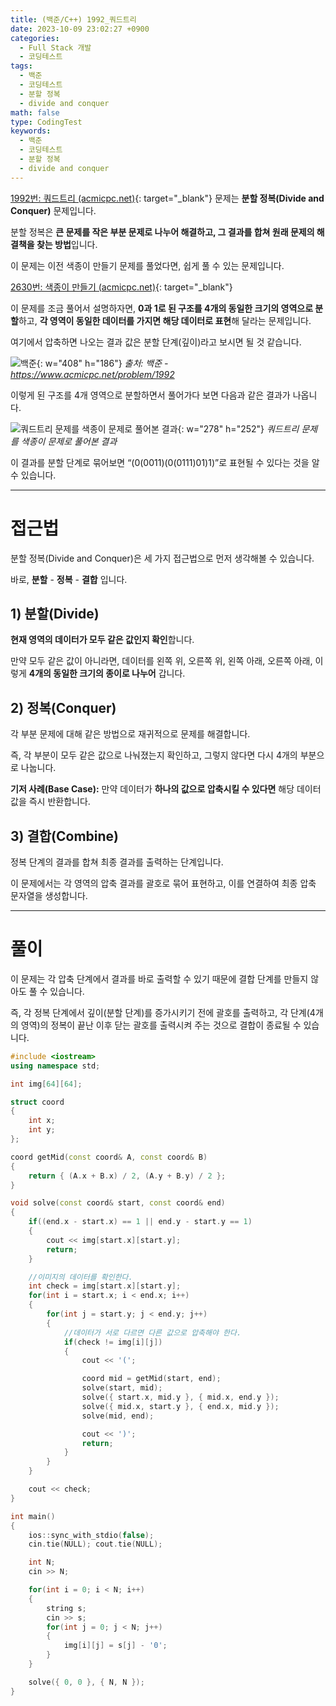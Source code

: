 ```yaml
---
title: (백준/C++) 1992_쿼드트리
date: 2023-10-09 23:02:27 +0900
categories:
  - Full Stack 개발
  - 코딩테스트
tags:
  - 백준
  - 코딩테스트
  - 분할 정복
  - divide and conquer
math: false
type: CodingTest
keywords:
  - 백준
  - 코딩테스트
  - 분할 정복
  - divide and conquer
---
```


[1992번: 쿼드트리 (acmicpc.net)](https://www.acmicpc.net/problem/1992){: target="_blank"} 문제는 <span class="keyword">**분할 정복(Divide and Conquer)**</span> 문제입니다.

분할 정복은 **<span class="font_highlight">큰 문제를 작은 부분 문제로 나누어 해결</span>하고, 그 결과를 합쳐 원래 문제의 해결책을 찾는 방법**입니다.

이 문제는 이전 색종이 만들기 문제를 풀었다면, 쉽게 풀 수 있는 문제입니다.

[2630번: 색종이 만들기 (acmicpc.net)](https://www.acmicpc.net/problem/2630){: target="_blank"}

이 문제를 조금 풀어서 설명하자면, **0과 1로 된 구조를 4개의 동일한 크기의 영역으로 분할**하고, **각 영역이 동일한 데이터를 가지면 해당 데이터로 표현**해 달라는 문제입니다.

여기에서 압축하면 나오는 결과 값은 분할 단계(깊이)라고 보시면 될 것 같습니다.

![백준](https://www.acmicpc.net/JudgeOnline/upload/201007/qq.png){: w="408" h="186"}
_출처: 백준 - https://www.acmicpc.net/problem/1992_

이렇게 된 구조를 4개 영역으로 분할하면서 풀어가다 보면 다음과 같은 결과가 나옵니다.

![쿼드트리 문제를 색종이 문제로 풀어본 결과](https://i.postimg.cc/d3Wvwcwp/스크린샷_2023-08-26_162143.png){: w="278" h="252"}
_쿼드트리 문제를 색종이 문제로 풀어본 결과_

이 결과를 분할 단계로 묶어보면 “(0(0011)(0(0111)01)1)”로 표현될 수 있다는 것을 알 수 있습니다.

---

# 접근법

분할 정복(Divide and Conquer)은 세 가지 접근법으로 먼저 생각해볼 수 있습니다.

바로, **분할** - **정복** - **결합** 입니다.

## 1) **분할(Divide)**

**현재 영역의 데이터가 모두 같은 값인지 확인**합니다.

만약 모두 같은 값이 아니라면, 데이터를 왼쪽 위, 오른쪽 위, 왼쪽 아래, 오른쪽 아래, 이렇게 **4개의 동일한 크기의 종이로 나누어** 갑니다.

## 2) **정복(Conquer)**

각 부분 문제에 대해 같은 방법으로 재귀적으로 문제를 해결합니다.

즉, 각 부분이 모두 같은 값으로 나눠졌는지 확인하고, 그렇지 않다면 다시 4개의 부분으로 나눕니다.

**기저 사례(Base Case):** 만약 데이터가 **하나의 값으로 압축시킬 수 있다면** 해당 데이터 값을 즉시 반환합니다.

## 3) **결합(Combine)**

정복 단계의 결과를 합쳐 최종 결과를 출력하는 단계입니다.

이 문제에서는 각 영역의 압축 결과를 괄호로 묶어 표현하고, 이를 연결하여 최종 압축 문자열을 생성합니다.

---

# 풀이

이 문제는 각 압축 단계에서 결과를 바로 출력할 수 있기 때문에 결합 단계를 만들지 않아도 풀 수 있습니다.

즉, 각 정복 단계에서 깊이(분할 단계)를 증가시키기 전에 괄호를 출력하고, 각 단계(4개의 영역)의 정복이 끝난 이후 닫는 괄호를 출력시켜 주는 것으로 결합이 종료될 수 있습니다.

```cpp
#include <iostream>
using namespace std;

int img[64][64];

struct coord
{
	int x;
	int y;
};

coord getMid(const coord& A, const coord& B)
{
	return { (A.x + B.x) / 2, (A.y + B.y) / 2 };
}

void solve(const coord& start, const coord& end)
{
	if((end.x - start.x) == 1 || end.y - start.y == 1)
	{
		cout << img[start.x][start.y];
		return;
	}

	//이미지의 데이터를 확인한다.
	int check = img[start.x][start.y];
	for(int i = start.x; i < end.x; i++)
	{
		for(int j = start.y; j < end.y; j++)
		{
			//데이터가 서로 다르면 다른 값으로 압축해야 한다.
			if(check != img[i][j])
			{
				cout << '(';

				coord mid = getMid(start, end);
				solve(start, mid);
				solve({ start.x, mid.y }, { mid.x, end.y });
				solve({ mid.x, start.y }, { end.x, mid.y });
				solve(mid, end);

				cout << ')';
				return;
			}
		}
	}

	cout << check;
}

int main()
{
	ios::sync_with_stdio(false);
	cin.tie(NULL); cout.tie(NULL);

	int N;
	cin >> N;

	for(int i = 0; i < N; i++)
	{
		string s;
		cin >> s;
		for(int j = 0; j < N; j++)
		{
			img[i][j] = s[j] - '0';
		}
	}

	solve({ 0, 0 }, { N, N });
}
```